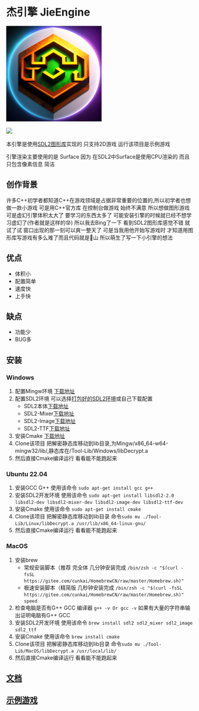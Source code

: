 # 杰引擎 JieEngine

![](https://raw.githubusercontent.com/ZZHENJIE/JieEngine-TestGame/master/Resource/Logo.png)

![](https://www.libsdl.org/media/SDL_logo.png)

本引擎是使用[SDL2图形库](https://www.libsdl.org/)实现的 只支持2D游戏 运行该项目是示例游戏

引擎渲染主要使用的是 Surface 因为 在SDL2中Surface是使用CPU渲染的 而且只包含像素信息 简洁

## 创作背景
许多C++初学者都知道C++在游戏领域是占据非常重要的位置的,所以初学者也想做一款小游戏 可是用C++官方库 在控制台做游戏 始终不满意 所以想做图形游戏 可是虚幻引擎体积太大了 要学习的东西太多了 可能安装引擎的时候就已经不想学习虚幻了(作者就是这样的😰) 所以我去Bing了一下 看到SDL2图形库感觉不错 就试了试 窗口出现的那一刻可以爽一整天了 可是当我用他开始写游戏时 才知道用图形库写游戏有多么难了而且代码就是💩山 所以萌生了写一下小引擎的想法

## 优点
* 体积小
* 配置简单
* 速度快
* 上手快

## 缺点
* 功能少
* BUG多

## 安装

### Windows
1. 配置Mingw环境 [下载地址](https://github.com/niXman/mingw-builds-binaries/releases)
2. 配置SDL2环境 可以选择[打包好的SDL2环境](https://zhongzhenjie.lanzoum.com/i4syo0yvw7sd)或自己下载配置
    * SDL2本体[下载地址](https://github.com/libsdl-org/SDL/releases)
    * SDL2-Mixer[下载地址](https://github.com/libsdl-org/SDL_mixer/releases)
    * SDL2-Image[下载地址](https://github.com/libsdl-org/SDL_image/releases)
    * SDL2-TTF[下载地址](https://github.com/libsdl-org/SDL_ttf/releases)
3. 安装Cmake [下载地址](https://cmake.org/download/)
4. Clone该项目 把解密静态库移动到lib目录,为Mingw/x86_64-w64-mingw32/lib/,静态库在/Tool-Lib/Windows/libDecrypt.a
5. 然后直接Cmake编译运行 看看能不能跑起来

### Ubuntu 22.04
1. 安装GCC G++ 使用该命令 `sudo apt-get install gcc g++`
2. 安装SDL2开发环境 使用该命令 `sudo apt-get install libsdl2-2.0 libsdl2-dev libsdl2-mixer-dev libsdl2-image-dev libsdl2-ttf-dev`
3. 安装Cmake 使用该命令 `sudo apt-get install cmake`
4. Clone该项目 把解密静态库移动到lib目录 命令`sudo mv ./Tool-Lib/Linux/libDecrypt.a /usr/lib/x86_64-linux-gnu/`
5. 然后直接Cmake编译运行 看看能不能跑起来

### MacOS
1. 安装brew
    * 常规安装脚本（推荐 完全体 几分钟安装完成
        `/bin/zsh -c "$(curl -fsSL https://gitee.com/cunkai/HomebrewCN/raw/master/Homebrew.sh)"`
    * 极速安装脚本（精简版 几秒钟安装完成
        `/bin/zsh -c "$(curl -fsSL https://gitee.com/cunkai/HomebrewCN/raw/master/Homebrew.sh)" speed`
2. 检查电脑是否有G++ GCC 编译器 `g++ -v Or gcc -v` 如果有大量的字符串输出证明电脑有G++ GCC
3. 安装SDL2开发环境 使用该命令 `brew install sdl2 sdl2_mixer sdl2_image sdl2_ttf`
4. 安装Cmake 使用该命令 `brew install cmake`
4. Clone该项目 把解密静态库移动到lib目录 命令`sudo mv ./Tool-Lib/MacOS/libDecrypt.a /usr/local/lib/`
5. 然后直接Cmake编译运行 看看能不能跑起来

## [文档](https://www.zzjmbox.tk/)

## [示例游戏](https://github.com/ZZHENJIE/JieEngine-TestGame)
